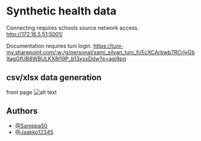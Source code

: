 
# Synthetic health data

Connecting requires schools source network access. 
http://172.16.5.51:5001/

Documentation requires tuni login. 
https://tuni-my.sharepoint.com/:w:/g/personal/sami_silvan_tuni_fi/EcXCArbwb7RCrlyGbXagGfUB8WBULKX8I19P_b13xsxDdw?e=agj9pg


## csv/xlsx data generation

front page
![alt text]([https://github.com/adam-p/markdown-here/raw/master/src/common/images/icon48.png](https://github.com/Samppa50/SyntheticHealthData/blob/main/readmePics/screenshot1.png) "Front page")

## Authors

- [@Samppa50](https://github.com/Samppa50)
- [@Jaakko12345](https://github.com/Jaakko12345)

